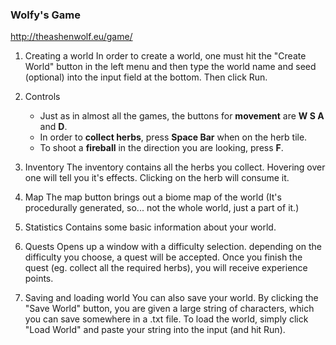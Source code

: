 ### Wolfy's Game
http://theashenwolf.eu/game/

1. Creating a world
    In order to create a world, one must hit the "Create World" button in the left menu and then type the world name and seed (optional) into the input field at the bottom.
    Then click Run.

2. Controls
    - Just as in almost all the games, the buttons for **movement** are **W S A** and **D**.
    - In order to **collect herbs**, press **Space Bar** when on the herb tile.
    - To shoot a **fireball** in the direction you are looking, press **F**.

3. Inventory
    The inventory contains all the herbs you collect. Hovering over one will tell you it's effects. Clicking on the herb will consume it.

4. Map
    The map button brings out a biome map of the world (It's procedurally generated, so... not the whole world, just a part of it.)

5. Statistics
    Contains some basic information about your world.

6. Quests
    Opens up a window with a difficulty selection. depending on the difficulty you choose, a quest will be accepted.
    Once you finish the quest (eg. collect all the required herbs), you will receive experience points.

7. Saving and loading world
    You can also save your world. By clicking the "Save World" button, you are given a large string of characters, which you can save somewhere in a .txt file.
    To load the world, simply click "Load World" and paste your string into the input (and hit Run).
